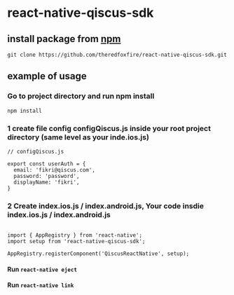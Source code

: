 # react-native-qiscus-sdk

## install package from [npm](https://www.npmjs.com/)

`git clone https://github.com/theredfoxfire/react-native-qiscus-sdk.git`

## example of usage

### Go to project directory and run npm install

`npm install`

### 1 create file config configQiscus.js inside your root project directory (same level as your inde.ios.js)

```
// configQiscus.js

export const userAuth = {
  email: 'fikri@qiscus.com',
  password: 'password',
  displayName: 'fikri',
}

```

### 2 Create index.ios.js / index.android.js, Your code insdie index.ios.js / index.android.js
```

import { AppRegistry } from 'react-native';
import setup from 'react-native-qiscus-sdk';

AppRegistry.registerComponent('QiscusReactNative', setup);

```

#### Run `react-native eject`

#### Run `react-native link`
